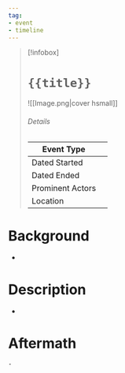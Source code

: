 ```yaml
---
tag:
- event
- timeline
---
```

<span 
	  class='ob-timelines' 
	  data-date='2000-10-10-00' 
	  data-title='{{title}}' 
	  data-class='orange' 
	  data-img = 'Timeline Example/Timeline_2.jpg' 
	  data-type='range' 
	  data-end='2000-10-20-00'> 
</span>
> [!infobox]
> # `{{title}}`
> ![[Image.png|cover hsmall]]
> ###### Details
> | Event Type |  |
> | ---- | ---- |
> | Dated Started |  |
> | Dated Ended |  |
> | Prominent Actors |  |
> | Location |  |
> 
# Background
-
# Description
-
# Aftermath
	-